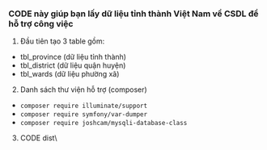 ### CODE này giúp bạn lấy dữ liệu tỉnh thành Việt Nam về CSDL để hỗ trợ công việc

1. Đầu tiên tạo 3 table gồm:
  - tbl_province  (dữ liệu tỉnh thành)
  - tbl_district  (dữ liệu quận huyện)
  - tbl_wards     (dữ liệu phường xã)
  
  
  
2. Danh sách thư viện hỗ trợ (composer)

- `composer require illuminate/support`
- `composer require symfony/var-dumper`
- `composer require joshcam/mysqli-database-class`

3. CODE 
dist\

